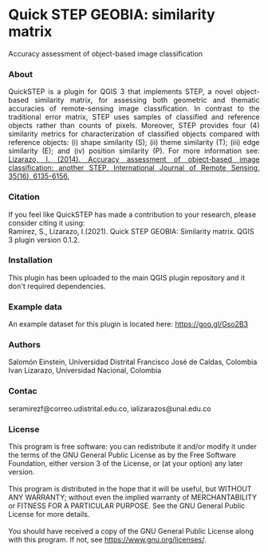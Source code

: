 # Quick STEP GEOBIA: similarity matrix
Accuracy assessment of object-based image classification

<h3>About</h3>
<p align="justify">QuickSTEP is a plugin for QGIS 3 that implements STEP, a novel object-based similarity matrix, for assessing both geometric and thematic accuracies of remote-sensing image classification. In contrast to the traditional error matrix, STEP uses samples of classified and reference objects rather than counts of pixels. Moreover, STEP provides four (4) similarity metrics for characterization of classified objects compared with reference objects: (i) shape similarity (S); (ii) theme similarity (T); (iii) edge similarity (E); and (iv) position similarity (P). For more information see: <a href = 'http://www.tandfonline.com/doi/abs/10.1080/01431161.2014.943328'>Lizarazo, I. (2014). Accuracy assessment of object-based image classification: another STEP. International Journal of Remote Sensing, 35(16), 6135-6156.</a></p>

<h3>Citation</h3>
If you feel like QuickSTEP has made a contribution to your research, please consider citing it using: <br>
Ramirez, S., Lizarazo, I.(2021). Quick STEP GEOBIA: Similarity matrix. QGIS 3 plugin version 0.1.2.

<h3>Installation</h3>
This plugin has been uploaded to the main QGIS plugin repository and it don't required dependencies.

<h3>Example data</h3>
An example dataset for this plugin is located here: <a = href="https://goo.gl/Gso2B3">https://goo.gl/Gso2B3</a>

<h3>Authors</h3>
Salomón Einstein, Universidad Distrital Francisco José de Caldas, Colombia<br>
Ivan Lizarazo, Universidad Nacional, Colombia

<h3>Contac</h3>
seramirezf@correo.udistrital.edu.co, ializarazos@unal.edu.co

### License 
This program is free software: you can redistribute it and/or modify it under the terms of the GNU General Public License as by the Free Software Foundation, either version 3 of the License, or (at your option) any later version. <br><br>This program is distributed in the hope that it will be useful, but WITHOUT ANY WARRANTY; without even the implied warranty of MERCHANTABILITY or FITNESS FOR A PARTICULAR PURPOSE. See the GNU General Public License for more details. <br><br>You should have received a copy of the GNU General Public License along with this program.  If not, see <https://www.gnu.org/licenses/>.

